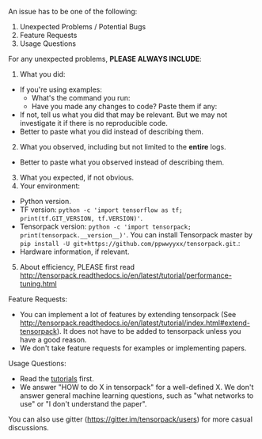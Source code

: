 An issue has to be one of the following:
1. Unexpected Problems / Potential Bugs
2. Feature Requests
3. Usage Questions

For any unexpected problems, __PLEASE ALWAYS INCLUDE__:
1. What you did:
  + If you're using examples:
    + What's the command you run:
    + Have you made any changes to code? Paste them if any:
  + If not, tell us what you did that may be relevant.
    But we may not investigate it if there is no reproducible code.
  + Better to paste what you did instead of describing them.
2. What you observed, including but not limited to the __entire__ logs.
  + Better to paste what you observed instead of describing them.
3. What you expected, if not obvious.
4. Your environment:
  + Python version.
  + TF version: `python -c 'import tensorflow as tf; print(tf.GIT_VERSION, tf.VERSION)'`.
  + Tensorpack version: `python -c 'import tensorpack; print(tensorpack.__version__)'`.
      You can install Tensorpack master by `pip install -U git+https://github.com/ppwwyyxx/tensorpack.git`.:
  + Hardware information, if relevant.
5. About efficiency, PLEASE first read http://tensorpack.readthedocs.io/en/latest/tutorial/performance-tuning.html

Feature Requests:
+ You can implement a lot of features by extending tensorpack
  (See http://tensorpack.readthedocs.io/en/latest/tutorial/index.html#extend-tensorpack).
  It does not have to be added to tensorpack unless you have a good reason.
+ We don't take feature requests for examples or implementing papers.

Usage Questions:

+ Read the [tutorials](http://tensorpack.readthedocs.io/en/latest/tutorial/index.html#user-tutorials) first.
+ We answer "HOW to do X in tensorpack" for a well-defined X.
  We don't answer general machine learning questions,
  such as "what networks to use" or "I don't understand the paper".

You can also use gitter (https://gitter.im/tensorpack/users) for more casual discussions.
